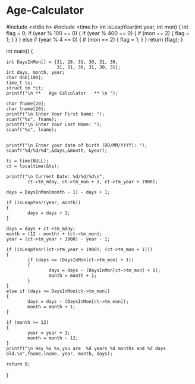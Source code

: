 # Age-Calculator

#include <stdio.h>
#include <time.h>
int isLeapYear(int year, int mon) 
{
    int flag = 0;
    if (year % 100 == 0) 
    {
            if (year % 400 == 0) 
            {
                    if (mon == 2) 
                    {
                            flag = 1;
                    }
            }
    } 
    else if (year % 4 == 0) 
    {
            if (mon == 2) 
            {
                    flag = 1;
            }
    }
    return (flag);
}
 
 
int main()
{
 
    int DaysInMon[] = {31, 28, 31, 30, 31, 30,
                       31, 31, 30, 31, 30, 31};
    int days, month, year;
    char dob[100];
    time_t ts;
    struct tm *ct;
    printf("\n **   Age Calculator   ** \n ");
    
    char fname[20];
    char lname[20];
    printf("\n Enter Your First Name: ");
    scanf("%s", fname);
    printf("\n Enter Your Last Name: ");
    scanf("%s", lname);
 

    printf("\n Enter your date of birth (DD/MM/YYYY): ");
    scanf("%d/%d/%d",&days,&month, &year);

    ts = time(NULL);
    ct = localtime(&ts);
    
    printf("\n Current Date: %d/%d/%d\n",
            ct->tm_mday, ct->tm_mon + 1, ct->tm_year + 1900);
 
    days = DaysInMon[month - 1] - days + 1;
 
    if (isLeapYear(year, month)) 
    {
            days = days + 1;
    }

    days = days + ct->tm_mday;
    month = (12 - month) + (ct->tm_mon);
    year = (ct->tm_year + 1900) - year - 1;

    if (isLeapYear((ct->tm_year + 1900), (ct->tm_mon + 1))) 
    {
            if (days >= (DaysInMon[ct->tm_mon] + 1)) 
            {
                    days = days - (DaysInMon[ct->tm_mon] + 1);
                    month = month + 1;
            }
    } 
    else if (days >= DaysInMon[ct->tm_mon]) 
    {
            days = days - (DaysInMon[ct->tm_mon]);
            month = month + 1;
    }
 
    if (month >= 12) 
    {
            year = year + 1;
            month = month - 12;
    }
    printf("\n Hey %s %s,you are  %d years %d months and %d days old.\n",fname,lname, year, month, days);
 
    return 0;
}
